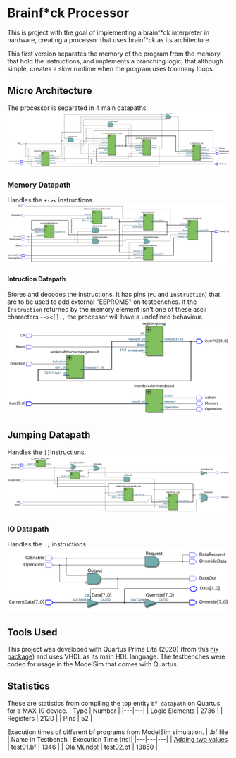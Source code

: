 # Brainf\*ck Processor

This is project with the goal of implementing a brainf\*ck interpreter in hardware, creating a processor that uses brainf\*ck as its architecture.

This first version separates the memory of the program from the memory that hold the instructions, and implements a branching logic, that although simple, creates a slow runtime when the program uses too many loops.

## Micro Architecture
The processor is separated in 4 main datapaths.
![bf_datapath](./screenshots/bf_datapath.png)
### Memory Datapath
Handles the `+-><` instructions.
![memory_datapath](./screenshots/mem_datapath.png)
#### Intruction Datapath
Stores and decodes the instructions. It has pins (`PC` and `Instruction`) that are to be used to add external "EEPROMS" on testbenches. If the `Instruction` returned by the memory element isn't one of these ascii characters `+-><[].,` the processor will have a undefined behaviour.
![instruction_datapath](./screenshots/instr_datapath.png)
## Jumping Datapath
Handles the `[]`instructions.
![jumping_datapath](./screenshots/jp_datapath.png)
### IO Datapath
Handles the `.,` instructions.
![io_datapath](./screenshots/io_datapath.png)
## Tools Used
This project was developed with Quartus Prime Lite (2020) (from this [nix package](https://github.com/NixOS/nixpkgs/blob/nixos-23.05/pkgs/applications/editors/quartus-prime/default.nix)) and uses VHDL as its main HDL language. The testbenches were coded for usage in the ModelSim that comes with Quartus.

## Statistics
These are statistics from compiling the top entity `bf_datapath` on Quartus for a MAX 10 device.
| Type | Number |
|---|---|
| Logic Elements | 2736 |
| Registers | 2120 |
| Pins | 52 |

Execution times of different bf programs from ModelSim simulation.
| .bf file | Name in Testbench | Execution Time (ns)|
|---|---|---|
| [Adding two values](https://en.wikipedia.org/wiki/Brainfuck#Adding_two_values) | test01.bf | 1346 |
| [Ola Mundo!](https://pt.wikipedia.org/wiki/Brainfuck#Programa_Ol%C3%A1_Mundo) | test02.bf | 13850 |
